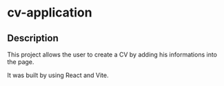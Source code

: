 # cv-application

## Description

This project allows the user to create a CV by adding his informations into the page.

It was built by using React and Vite.
